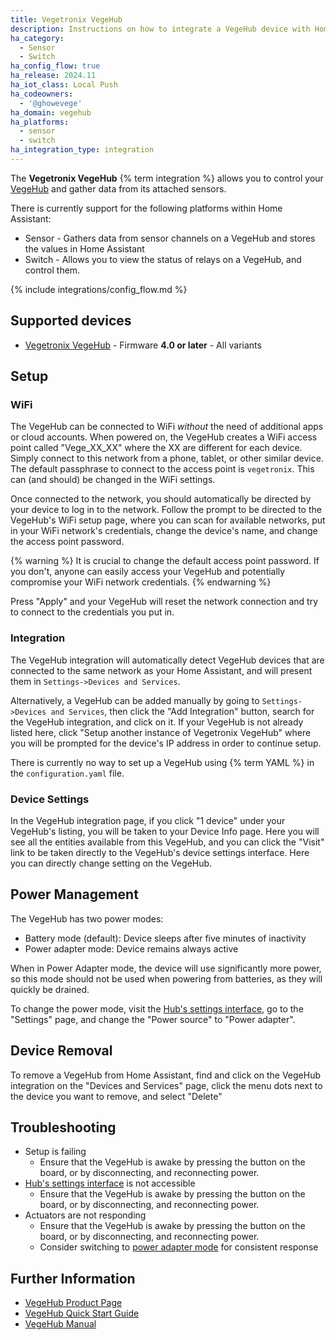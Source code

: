 ```yaml
---
title: Vegetronix VegeHub
description: Instructions on how to integrate a VegeHub device with Home Assistant.
ha_category:
  - Sensor
  - Switch
ha_config_flow: true
ha_release: 2024.11
ha_iot_class: Local Push
ha_codeowners:
  - '@ghowevege'
ha_domain: vegehub
ha_platforms:
  - sensor
  - switch
ha_integration_type: integration
---
```


The **Vegetronix VegeHub** {% term integration %} allows you to control your [VegeHub](https://www.vegetronix.com/Products/VG-HUB-RELAY/) and gather data from its attached sensors.

There is currently support for the following platforms within Home Assistant:

- Sensor - Gathers data from sensor channels on a VegeHub and stores the values in Home Assistant
- Switch - Allows you to view the status of relays on a VegeHub, and control them.

{% include integrations/config_flow.md %}

## Supported devices

- [Vegetronix VegeHub](https://www.vegetronix.com/Products/VG-HUB-RELAY/) - Firmware **4.0 or later** - All variants

## Setup

### WiFi

The VegeHub can be connected to WiFi *without* the need of additional apps or cloud accounts. When powered on, the VegeHub creates a WiFi access point called "Vege_XX_XX" where the XX are different for each device. Simply connect to this network from a phone, tablet, or other similar device. The default passphrase to connect to the access point is `vegetronix`. This can (and should) be changed in the WiFi settings.

Once connected to the network, you should automatically be directed by your device to log in to the network. Follow the prompt to be directed to the VegeHub's WiFi setup page, where you can scan for available networks, put in your WiFi network's credentials, change the device's name, and change the access point password.

{% warning %}
It is crucial to change the default access point password. If you don't, anyone can easily access your VegeHub and potentially compromise your WiFi network credentials.
{% endwarning %}

Press "Apply" and your VegeHub will reset the network connection and try to connect to the credentials you put in.

### Integration

The VegeHub integration will automatically detect VegeHub devices that are connected to the same network as your Home Assistant, and will present them in `Settings->Devices and Services`.

Alternatively, a VegeHub can be added manually by going to `Settings->Devices and Services`, then click the "Add Integration" button, search for the VegeHub integration, and click on it. If your VegeHub is not already listed here, click "Setup another instance of Vegetronix VegeHub" where you will be prompted for the device's IP address in order to continue setup.

There is currently no way to set up a VegeHub using {% term YAML %} in the `configuration.yaml` file.

### Device Settings

In the VegeHub integration page, if you click "1 device" under your VegeHub's listing, you will be taken to your Device Info page. Here you will see all the entities available from this VegeHub, and you can click the "Visit" link to be taken directly to the VegeHub's device settings interface. Here you can directly change setting on the VegeHub.

## Power Management

The VegeHub has two power modes:

- Battery mode (default): Device sleeps after five minutes of inactivity
- Power adapter mode: Device remains always active

When in Power Adapter mode, the device will use significantly more power, so this mode should not be used when powering from batteries, as they will quickly be drained.

To change the power mode, visit the [Hub's settings interface](#device-settings), go to the "Settings" page, and change the "Power source" to "Power adapter".

## Device Removal

To remove a VegeHub from Home Assistant, find and click on the VegeHub integration on the "Devices and Services" page, click the menu dots next to the device you want to remove, and select "Delete"

## Troubleshooting

- Setup is failing
  - Ensure that the VegeHub is awake by pressing the button on the board, or by disconnecting, and reconnecting power.
- [Hub's settings interface](#device-settings) is not accessible
  - Ensure that the VegeHub is awake by pressing the button on the board, or by disconnecting, and reconnecting power.
- Actuators are not responding
  - Ensure that the VegeHub is awake by pressing the button on the board, or by disconnecting, and reconnecting power.
  - Consider switching to [power adapter mode](#power-management) for consistent response

## Further Information

- [VegeHub Product Page](https://www.vegetronix.com/Products/VG-HUB-RELAY/)
- [VegeHub Quick Start Guide](https://www.vegetronix.com/Products/VG-HUB-GEN2/QuickStart)
- [VegeHub Manual](https://vegetronix.com/Products/VG-HUB-GEN2/Manual)